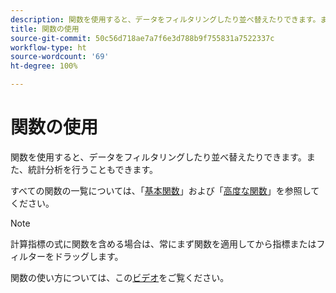 ```yaml
---
description: 関数を使用すると、データをフィルタリングしたり並べ替えたりできます。また、統計分析を行うこともできます。
title: 関数の使用
source-git-commit: 50c56d718ae7a7f6e3d788b9f755831a7522337c
workflow-type: ht
source-wordcount: '69'
ht-degree: 100%

---
```


# 関数の使用

関数を使用すると、データをフィルタリングしたり並べ替えたりできます。また、統計分析を行うこともできます。

すべての関数の一覧については、「[基本関数](/help/components/calc-metrics/cm-functions.md)」および「[高度な関数](/help/components/calc-metrics/cm-adv-functions.md)」を参照してください。

>[!NOTE]
>
>計算指標の式に関数を含める場合は、常にまず関数を適用してから指標またはフィルターをドラッグします。

関数の使い方については、この[ビデオ](https://youtu.be/SSyWvomnewI)をご覧ください。
